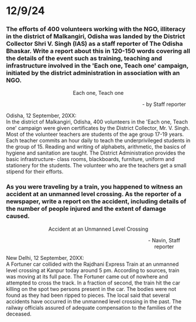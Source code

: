 # 12/9/24 
### The efforts of 400 volunteers working with the NGO, illiteracy in the district of Malkangiri, Odisha was landed by the District Collector Shri V. Singh (IAS) as a staff reporter of The Odisha Bhaskar. Write a report about this in 120-150 words covering all the details of the event such as training, teaching and infrastructure involved in the 'Each one, Teach one' campaign, initiated by the district administration in association with an NGO. 

<div align=center>
    <p>Each one, Teach one</p>
</div>
<div align=center style="margin-left: 360px"> - by Staff reporter </div>

Odisha, 12 September, 20XX:  
In the district of Malkangiri, Odisha, 400 volunteers in the 'Each one, Teach one' campaign were given certificates by the District Collector, Mr. V. Singh. Most of the volunteer teachers are students of the age group 17-19 years. Each teacher commits an hour daily to teach the underprivileged students in the group of 15. Reading and writing of alphabets, arithmetic, the basics of hygiene and sanitation are taught. The District Administration provides the basic infrastructure- class rooms, blackboards, furniture, uniform and stationery for the students. The volunteer who are the teachers get a small stipend for their efforts. 

### As you were traveling by a train, you happened to witness an accident at an unmanned level crossing. As the reporter of a newspaper, write a report on the accident, including details of the number of people injured and the extent of damage caused. 

<div align=center>
    <p>Accident at an Unmanned Level Crossing</p>
</div>
<div align=center style="margin-left: 360px"> - Navin, Staff reporter </div>

New Delhi, 12 September, 20XX:  
A Fortuner car collided with the Rajdhani Express Train at an unmanned level crossing at Kanpur today around 5 pm. According to sources, train was moving at its full pace. The Fortuner came out of nowhere and attempted to cross the track. In a fraction of second, the train hit the car killing on the spot two persons present in the car. The bodies were not found as they had been ripped to pieces. The local said that several accidents have occurred in the unmanned level crossing in the past. The railway officials assured of adequate compensation to the families of the deceased. 